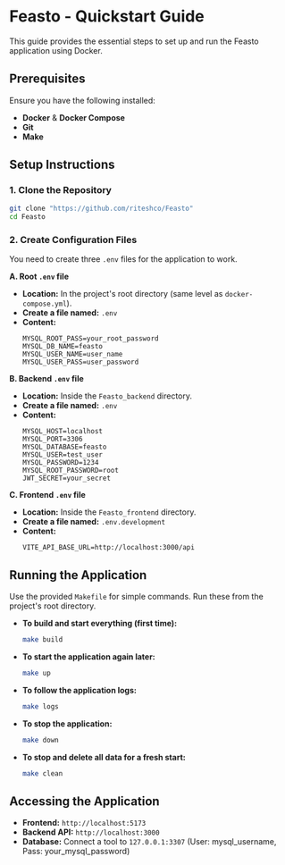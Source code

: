 # Feasto - Quickstart Guide

This guide provides the essential steps to set up and run the Feasto application using Docker.

## Prerequisites

Ensure you have the following installed:
* **Docker** & **Docker Compose**
* **Git**
* **Make**

## Setup Instructions

### 1. Clone the Repository
```bash
git clone "https://github.com/riteshco/Feasto"
cd Feasto
```

### 2. Create Configuration Files

You need to create three `.env` files for the application to work.

**A. Root `.env` file**
* **Location:** In the project's root directory (same level as `docker-compose.yml`).
* **Create a file named:** `.env`
* **Content:**
    ```env
    MYSQL_ROOT_PASS=your_root_password
    MYSQL_DB_NAME=feasto
    MYSQL_USER_NAME=user_name
    MYSQL_USER_PASS=user_password
    ```

**B. Backend `.env` file**
* **Location:** Inside the `Feasto_backend` directory.
* **Create a file named:** `.env`
* **Content:**
    ```env
    MYSQL_HOST=localhost
    MYSQL_PORT=3306
    MYSQL_DATABASE=feasto
    MYSQL_USER=test_user
    MYSQL_PASSWORD=1234
    MYSQL_ROOT_PASSWORD=root
    JWT_SECRET=your_secret
    ```

**C. Frontend `.env` file**
* **Location:** Inside the `Feasto_frontend` directory.
* **Create a file named:** `.env.development`
* **Content:**
    ```env
    VITE_API_BASE_URL=http://localhost:3000/api
    ```

## Running the Application

Use the provided `Makefile` for simple commands. Run these from the project's root directory.

* **To build and start everything (first time):**
    ```bash
    make build
    ```

* **To start the application again later:**
    ```bash
    make up
    ```

* **To follow the application logs:**
    ```bash
    make logs
    ```

* **To stop the application:**
    ```bash
    make down
    ```

* **To stop and delete all data for a fresh start:**
    ```bash
    make clean
    ```

## Accessing the Application

* **Frontend:** `http://localhost:5173`
* **Backend API:** `http://localhost:3000`
* **Database:** Connect a tool to `127.0.0.1:3307` (User: mysql_username, Pass: your_mysql_password)
